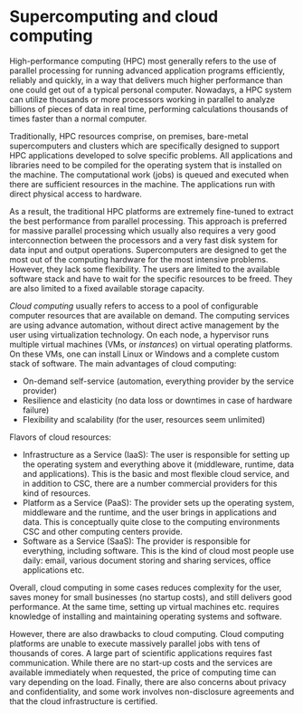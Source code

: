 # Supercomputing and cloud computing

High-performance computing (HPC) most generally refers to the use of parallel
processing for running advanced application programs efficiently, reliably and
quickly, in a way that delivers much higher performance than one could get out
of a typical personal computer. Nowadays, a HPC system can utilize thousands or more
processors working in parallel to analyze billions of pieces of data in real
time, performing calculations thousands of times faster than a normal
computer.

Traditionally, HPC resources comprise, on premises, bare-metal
supercomputers and clusters which are specifically designed to support HPC
applications developed to solve specific problems. All applications and
libraries need to be compiled for the operating system that is installed on
the machine. The computational work (jobs) is queued and executed when there
are sufficient resources in the machine. The applications run with direct
physical access to hardware.

As a result, the traditional HPC platforms are extremely fine-tuned to extract the
best performance from parallel processing. This approach is preferred for massive
parallel processing which usually also requires a very good interconnection
between the processors and a very fast disk system for data input and output
operations. Supercomputers are designed to get the most out of the computing
hardware for the most intensive problems. However, they lack some flexibility. The
users are limited to the available software stack and have to wait for the
specific resources to be freed. They are also limited to a fixed available storage capacity.

_Cloud computing_ usually refers to access to a pool of configurable
computer resources that are available on demand. The computing services
are using advance automation, without direct active management by the user
using virtualization technology. On each node, a hypervisor runs multiple
virtual machines (VMs, or _instances_) on virtual operating platforms. On
these VMs, one can install Linux or Windows and a complete custom stack of
software. The main advantages of cloud computing:

* On-demand self-service (automation, everything provider by the service
  provider)
* Resilience and elasticity (no data loss or downtimes in case of hardware
  failure)
* Flexibility and scalability (for the user, resources seem unlimited)

Flavors of cloud resources:
* Infrastructure as a Service (IaaS): The user is responsible for setting up the operating system
and everything above it (middleware, runtime, data and applications). This is the basic and most 
flexible cloud service, and in addition to CSC, there are a number commercial providers for this kind
of resources.
* Platform as a Service (PaaS): The provider sets up the operating system, middleware and the runtime,
and the user brings in applications and data. This is conceptually quite close to the computing environments
CSC and other computing centers provide.
* Software as a Service (SaaS): The provider is responsible for everything, including software.
This is the kind of cloud most people use daily: email, various document storing and sharing services, office applications etc.

Overall, cloud computing in some cases reduces complexity for the user, saves money for
small businesses (no startup costs), and still delivers good performance.
At the same time, setting up virtual machines etc. requires knowledge of
installing and maintaining operating systems and software.

However, there are also drawbacks to cloud computing. Cloud computing
platforms are unable to execute massively parallel jobs with tens of thousands
of cores. A large part of scientific applications requires fast
communication. While there are no start-up costs and the services are
available immediately when requested, the price of computing time can
vary depending on the load. Finally, there are also concerns about privacy and
confidentiality, and some work involves non-disclosure agreements and that the cloud
infrastructure is certified.
